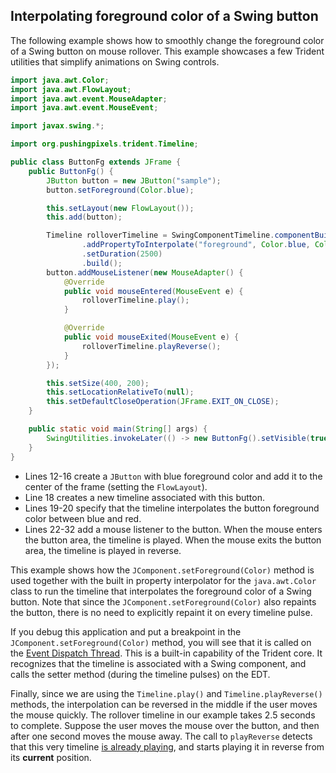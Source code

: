 ## Interpolating foreground color of a Swing button
The following example shows how to smoothly change the foreground color of a Swing button on mouse rollover. This example showcases a few Trident utilities that simplify animations on Swing controls.

```java
import java.awt.Color;
import java.awt.FlowLayout;
import java.awt.event.MouseAdapter;
import java.awt.event.MouseEvent;

import javax.swing.*;

import org.pushingpixels.trident.Timeline;

public class ButtonFg extends JFrame {
	public ButtonFg() {
		JButton button = new JButton("sample");
		button.setForeground(Color.blue);

		this.setLayout(new FlowLayout());
		this.add(button);

		Timeline rolloverTimeline = SwingComponentTimeline.componentBuilder(button)
				.addPropertyToInterpolate("foreground", Color.blue, Color.red)
				.setDuration(2500)
				.build();
		button.addMouseListener(new MouseAdapter() {
			@Override
			public void mouseEntered(MouseEvent e) {
				rolloverTimeline.play();
			}

			@Override
			public void mouseExited(MouseEvent e) {
				rolloverTimeline.playReverse();
			}
		});

		this.setSize(400, 200);
		this.setLocationRelativeTo(null);
		this.setDefaultCloseOperation(JFrame.EXIT_ON_CLOSE);
	}

	public static void main(String[] args) {
		SwingUtilities.invokeLater(() -> new ButtonFg().setVisible(true));
	}
}
```

* Lines 12-16 create a `JButton` with blue foreground color and add it to the center of the frame (setting the `FlowLayout`).
* Line 18 creates a new timeline associated with this button.
* Lines 19-20 specify that the timeline interpolates the button foreground color between blue and red.
* Lines 22-32 add a mouse listener to the button. When the mouse enters the button area, the timeline is played. When the mouse exits the button area, the timeline is played in reverse.

This example shows how the `JComponent.setForeground(Color)` method is used together with the built in property interpolator for the `java.awt.Color` class to run the timeline that interpolates the foreground color of a Swing button. Note that since the `JComponent.setForeground(Color)` also repaints the button, there is no need to explicitly repaint it on every timeline pulse.

If you debug this application and put a breakpoint in the `JComponent.setForeground(Color)` method, you will see that it is called on the [Event Dispatch Thread](http://www.javaworld.com/javaworld/jw-08-2007/jw-08-swingthreading.html). This is a built-in capability of the Trident core. It recognizes that the timeline is associated with a Swing component, and calls the setter method (during the timeline pulses) on the EDT.

Finally, since we are using the `Timeline.play()` and `Timeline.playReverse()` methods, the interpolation can be reversed in the middle if the user moves the mouse quickly. The rollover timeline in our example takes 2.5 seconds to complete. Suppose the user moves the mouse over the button, and then after one second moves the mouse away. The call to `playReverse` detects that this very timeline [is already playing](TimelineLifecycle.md), and starts playing it in reverse from its **current** position.
